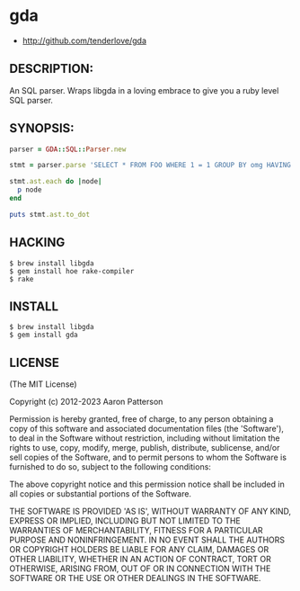 # gda

* http://github.com/tenderlove/gda

## DESCRIPTION:

An SQL parser. Wraps libgda in a loving embrace to give you a ruby level SQL
parser.

## SYNOPSIS:

```ruby
parser = GDA::SQL::Parser.new

stmt = parser.parse 'SELECT * FROM FOO WHERE 1 = 1 GROUP BY omg HAVING omg(id) < 2 ORDER BY foo, bar LIMIT 50 OFFSET 2'

stmt.ast.each do |node|
  p node
end

puts stmt.ast.to_dot
```

## HACKING

    $ brew install libgda
    $ gem install hoe rake-compiler
    $ rake


## INSTALL


    $ brew install libgda
    $ gem install gda

## LICENSE

(The MIT License)

Copyright (c) 2012-2023 Aaron Patterson

Permission is hereby granted, free of charge, to any person obtaining
a copy of this software and associated documentation files (the
'Software'), to deal in the Software without restriction, including
without limitation the rights to use, copy, modify, merge, publish,
distribute, sublicense, and/or sell copies of the Software, and to
permit persons to whom the Software is furnished to do so, subject to
the following conditions:

The above copyright notice and this permission notice shall be
included in all copies or substantial portions of the Software.

THE SOFTWARE IS PROVIDED 'AS IS', WITHOUT WARRANTY OF ANY KIND,
EXPRESS OR IMPLIED, INCLUDING BUT NOT LIMITED TO THE WARRANTIES OF
MERCHANTABILITY, FITNESS FOR A PARTICULAR PURPOSE AND NONINFRINGEMENT.
IN NO EVENT SHALL THE AUTHORS OR COPYRIGHT HOLDERS BE LIABLE FOR ANY
CLAIM, DAMAGES OR OTHER LIABILITY, WHETHER IN AN ACTION OF CONTRACT,
TORT OR OTHERWISE, ARISING FROM, OUT OF OR IN CONNECTION WITH THE
SOFTWARE OR THE USE OR OTHER DEALINGS IN THE SOFTWARE.
